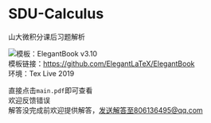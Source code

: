 # SDU-Calculus
山大微积分课后习题解析

![](http://latex.codecogs.com/gif.latex?\\LaTeX)模板：ElegantBook v3.10  
模板链接：https://github.com/ElegantLaTeX/ElegantBook  
环境：Tex Live 2019

直接点击```main.pdf```即可查看  
欢迎反馈错误  
解答没完成前欢迎提供解答，发送解答至806136495@qq.com  
